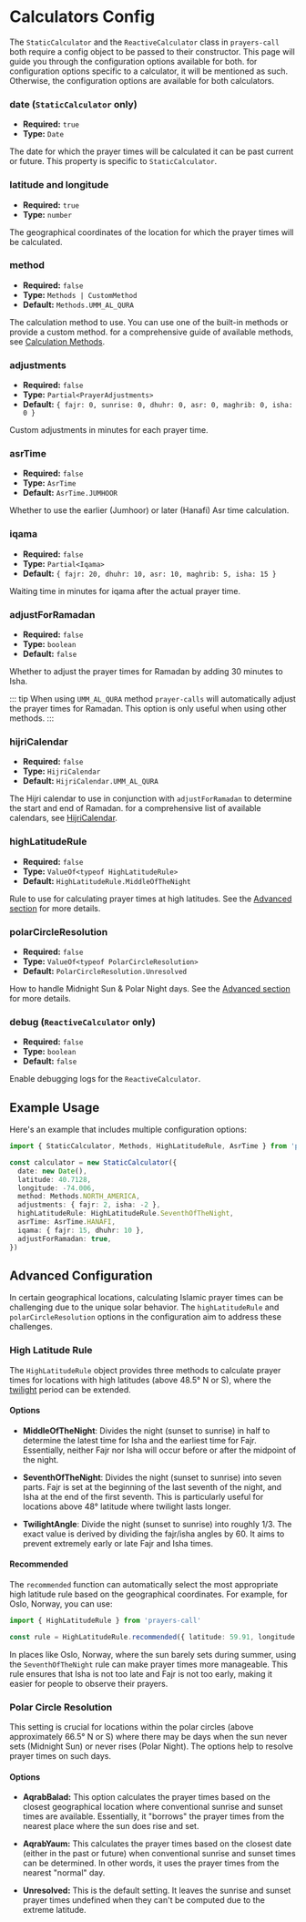 # Calculators Config

The `StaticCalculator` and the `ReactiveCalculator` class in `prayers-call` both require a config object to be passed to their constructor. This page will guide you through the configuration options available for both. for configuration options specific to a calculator, it will be mentioned as such. Otherwise, the configuration options are available for both calculators.

### date (`StaticCalculator` only)

- **Required:** `true`
- **Type:** `Date`

The date for which the prayer times will be calculated it can be past current or future. This property is specific to `StaticCalculator`.

### latitude and longitude

- **Required:** `true`
- **Type:** `number`

The geographical coordinates of the location for which the prayer times will be calculated.

### method

- **Required:** `false`
- **Type:** `Methods | CustomMethod`
- **Default:** `Methods.UMM_AL_QURA`

The calculation method to use. You can use one of the built-in methods or provide a custom method. for a comprehensive guide of available methods, see [Calculation Methods](./methods.md).

### adjustments

- **Required:** `false`
- **Type:** `Partial<PrayerAdjustments>`
- **Default:** `{ fajr: 0, sunrise: 0, dhuhr: 0, asr: 0, maghrib: 0, isha: 0 }`

Custom adjustments in minutes for each prayer time.

### asrTime

- **Required:** `false`
- **Type:** `AsrTime`
- **Default:** `AsrTime.JUMHOOR`

Whether to use the earlier (Jumhoor) or later (Hanafi) Asr time calculation.

### iqama

- **Required:** `false`
- **Type:** `Partial<Iqama>`
- **Default:** `{ fajr: 20, dhuhr: 10, asr: 10, maghrib: 5, isha: 15 }`

Waiting time in minutes for iqama after the actual prayer time.

### adjustForRamadan

- **Required:** `false`
- **Type:** `boolean`
- **Default:** `false`

Whether to adjust the prayer times for Ramadan by adding 30 minutes to Isha.

::: tip
When using `UMM_AL_QURA` method `prayer-calls` will automatically adjust the prayer times for Ramadan. This option is only useful when using other methods.
:::

### hijriCalendar

- **Required:** `false`
- **Type:** `HijriCalendar`
- **Default:** `HijriCalendar.UMM_AL_QURA`

The Hijri calendar to use in conjunction with `adjustForRamadan` to determine the start and end of Ramadan. for a comprehensive list of available calendars, see [HijriCalendar](../api.md#hijricalendar).

### highLatitudeRule

- **Required:** `false`
- **Type:** `ValueOf<typeof HighLatitudeRule>`
- **Default:** `HighLatitudeRule.MiddleOfTheNight`

Rule to use for calculating prayer times at high latitudes. See the [Advanced section](#advanced-configuration) for more details.

### polarCircleResolution

- **Required:** `false`
- **Type:** `ValueOf<typeof PolarCircleResolution>`
- **Default:** `PolarCircleResolution.Unresolved`

How to handle Midnight Sun & Polar Night days. See the [Advanced section](#advanced-configuration) for more details.

### debug (`ReactiveCalculator` only)

- **Required:** `false`
- **Type:** `boolean`
- **Default:** `false`

Enable debugging logs for the `ReactiveCalculator`.

## Example Usage

Here's an example that includes multiple configuration options:

```ts
import { StaticCalculator, Methods, HighLatitudeRule, AsrTime } from 'prayers-call'

const calculator = new StaticCalculator({
  date: new Date(),
  latitude: 40.7128,
  longitude: -74.006,
  method: Methods.NORTH_AMERICA,
  adjustments: { fajr: 2, isha: -2 },
  highLatitudeRule: HighLatitudeRule.SeventhOfTheNight,
  asrTime: AsrTime.HANAFI,
  iqama: { fajr: 15, dhuhr: 10 },
  adjustForRamadan: true,
})
```

## Advanced Configuration

In certain geographical locations, calculating Islamic prayer times can be challenging due to the unique solar behavior. The `highLatitudeRule` and `polarCircleResolution` options in the configuration aim to address these challenges.

### High Latitude Rule

The `HighLatitudeRule` object provides three methods to calculate prayer times for locations with high latitudes (above 48.5° N or S), where the [twilight](https://en.wikipedia.org/wiki/Twilight) period can be extended.

#### Options

- **MiddleOfTheNight**: Divides the night (sunset to sunrise) in half to determine the latest time for Isha and the earliest time for Fajr. Essentially, neither Fajr nor Isha will occur before or after the midpoint of the night.

- **SeventhOfTheNight**: Divides the night (sunset to sunrise) into seven parts. Fajr is set at the beginning of the last seventh of the night, and Isha at the end of the first seventh. This is particularly useful for locations above 48° latitude where twilight lasts longer.

- **TwilightAngle**: Divide the night (sunset to sunrise) into roughly 1/3. The exact value is derived by dividing the fajr/isha angles by 60. It aims to prevent extremely early or late Fajr and Isha times.

#### Recommended

The `recommended` function can automatically select the most appropriate high latitude rule based on the geographical coordinates. For example, for Oslo, Norway, you can use:

```ts
import { HighLatitudeRule } from 'prayers-call'

const rule = HighLatitudeRule.recommended({ latitude: 59.91, longitude: 10.75 }) // SeventhOfTheNight
```

In places like Oslo, Norway, where the sun barely sets during summer, using the `SeventhOfTheNight` rule can make prayer times more manageable. This rule ensures that Isha is not too late and Fajr is not too early, making it easier for people to observe their prayers.

### Polar Circle Resolution

This setting is crucial for locations within the polar circles (above approximately 66.5° N or S) where there may be days when the sun never sets (Midnight Sun) or never rises (Polar Night). The options help to resolve prayer times on such days.

#### Options

- **AqrabBalad:** This option calculates the prayer times based on the closest geographical location where conventional sunrise and sunset times are available. Essentially, it "borrows" the prayer times from the nearest place where the sun does rise and set.

- **AqrabYaum:** This calculates the prayer times based on the closest date (either in the past or future) when conventional sunrise and sunset times can be determined. In other words, it uses the prayer times from the nearest "normal" day.

- **Unresolved:** This is the default setting. It leaves the sunrise and sunset prayer times undefined when they can't be computed due to the extreme latitude.
